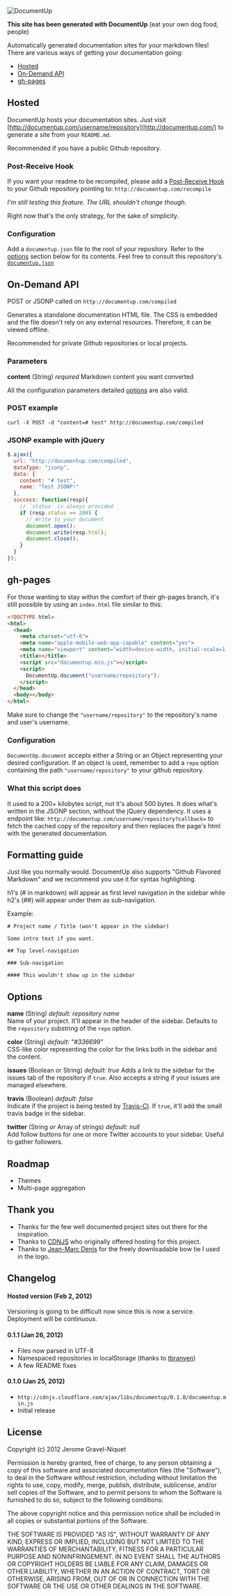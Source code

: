 ![DocumentUp](http://documentup.com/images/logo.png)

**This site has been generated with DocumentUp** (eat your own dog food, people)

Automatically generated documentation sites for your markdown files! There are various ways of getting your documentation going:

* [Hosted](#hosted)
* [On-Demand API](#on-demand-api)
* [gh-pages](#gh-pages)

## Hosted

DocumentUp hosts your documentation sites. Just visit [http://documentup.com/username/repository](http://documentup.com/) to generate a site from your `README.md`.

Recommended if you have a public Github repository.

### Post-Receive Hook

If you want your readme to be recompiled, please add a [Post-Receive Hook](http://help.github.com/post-receive-hooks/) to your Github repository pointing to: `http://documentup.com/recompile`

*I'm still testing this feature. The URL shouldn't change though.*

Right now that's the only strategy, for the sake of simplicity.

### Configuration

Add a `documentup.json` file to the root of your repository. Refer to the [options](#options) section below for its contents. Feel free to consult this repository's [`documentup.json`](https://github.com/jeromegn/DocumentUp/blob/master/documentup.json)

## On-Demand API

POST or JSONP called on `http://documentup.com/compiled`

Generates a standalone documentation HTML file. The CSS is embedded and the file doesn't rely on any external resources. Therefore, it can be viewed offline.

Recommended for private Github repositories or local projects.

### Parameters

**content** (String) *required*
Markdown content you want converted

All the configuration parameters detailed [options](#options) are also valid.

### POST example

```shell
curl -X POST -d "content=# test" http://documentup.com/compiled
```

### JSONP example with jQuery

```javascript
$.ajax({
  url: "http://documentup.com/compiled",
  dataType: "jsonp",
  data: {
    content: "# test",
    name: "Test JSONP!"
  },
  success: function(resp){
    // `status` is always provided
    if (resp.status == 200) {
      // Write to your document
      document.open();
      document.write(resp.html);
      document.close();
    }
  }
});
```

## gh-pages

For those wanting to stay within the comfort of their gh-pages branch, it's still possible by using an `index.html` file similar to this:

```html
<!DOCTYPE html>
<html>
  <head>
    <meta charset="utf-8">
    <meta name="apple-mobile-web-app-capable" content="yes">
    <meta name="viewport" content="width=device-width, initial-scale=1.0">
    <title></title>
    <script src="documentup.min.js"></script>
    <script>
      DocumentUp.document("username/repository");
    </script>
  </head>
  <body></body>
</html>
```

Make sure to change the `"username/repository"` to the repository's name and user's username.

### Configuration

`DocumentUp.document` accepts either a String or an Object representing your desired configuration. If an object is used, remember to add a `repo` option containing the path `"username/repository"` to your github repository.

### What this script does

It used to a 200+ kilobytes script, not it's about 500 bytes. It does what's written in the JSONP section, without the jQuery dependency. It uses a endpoint like: `http://documentup.com/username/repository?callback=` to fetch the cached copy of the repository and then replaces the page's html with the generated documentation.

## Formatting guide

Just like you normally would. DocumentUp also supports "Github Flavored Markdown" and we recommend you use it for syntax highlighting.

h1's (# in markdown) will appear as first level navigation in the sidebar while h2's (##) will appear under them as sub-navigation.

Example:

```plain
# Project name / Title (won't appear in the sidebar)

Some intro text if you want.

## Top level-navigation

### Sub-navigation

#### This wouldn't show up in the sidebar
```

## Options

**name** (String) *default: repository name*  
Name of your project. It'll appear in the header of the sidebar. Defaults to the `repository` substring of the `repo` option.

**color** (String) *default: "#336699"*  
CSS-like color representing the color for the links both in the sidebar and the content.

**issues** (Boolean or String) *default: true*
Adds a link to the sidebar for the issues tab of the repository if `true`. Also accepts a string if your issues are managed elsewhere.

**travis** (Boolean) *default: false*  
Indicate if the project is being tested by [Travis-CI](http://travis-ci.org/). If `true`, it'll add the small travis badge in the sidebar.

**twitter** (String *or* Array of strings) *default: null*  
Add follow buttons for one or more Twitter accounts to your sidebar. Useful to gather followers.

## Roadmap

* Themes
* Multi-page aggregation

## Thank you

* Thanks for the few well documented project sites out there for the inspiration.
* Thanks to [CDNJS](http://cdnjs.com) who originally offered hosting for this project.
* Thanks to [Jean-Marc Denis](http://jeanmarcdenis.me/) for the freely downloadable bow tie I used in the logo.

## Changelog

#### Hosted version (Feb 2, 2012)

Versioning is going to be difficult now since this is now a service. Deployment will be continuous.

#### 0.1.1 (Jan 26, 2012)

* Files now parsed in UTF-8
* Namespaced repositories in localStorage (thanks to [tbranyen](https://github.com/tbranyen))
* A few README fixes

#### 0.1.0 (Jan 25, 2012)

* `http://cdnjs.cloudflare.com/ajax/libs/documentup/0.1.0/documentup.min.js`
* Initial release

## License

Copyright (c) 2012 Jerome Gravel-Niquet

Permission is hereby granted, free of charge, to any person obtaining
a copy of this software and associated documentation files (the
"Software"), to deal in the Software without restriction, including
without limitation the rights to use, copy, modify, merge, publish,
distribute, sublicense, and/or sell copies of the Software, and to
permit persons to whom the Software is furnished to do so, subject to
the following conditions:

The above copyright notice and this permission notice shall be
included in all copies or substantial portions of the Software.

THE SOFTWARE IS PROVIDED "AS IS", WITHOUT WARRANTY OF ANY KIND,
EXPRESS OR IMPLIED, INCLUDING BUT NOT LIMITED TO THE WARRANTIES OF
MERCHANTABILITY, FITNESS FOR A PARTICULAR PURPOSE AND
NONINFRINGEMENT. IN NO EVENT SHALL THE AUTHORS OR COPYRIGHT HOLDERS BE
LIABLE FOR ANY CLAIM, DAMAGES OR OTHER LIABILITY, WHETHER IN AN ACTION
OF CONTRACT, TORT OR OTHERWISE, ARISING FROM, OUT OF OR IN CONNECTION
WITH THE SOFTWARE OR THE USE OR OTHER DEALINGS IN THE SOFTWARE.
